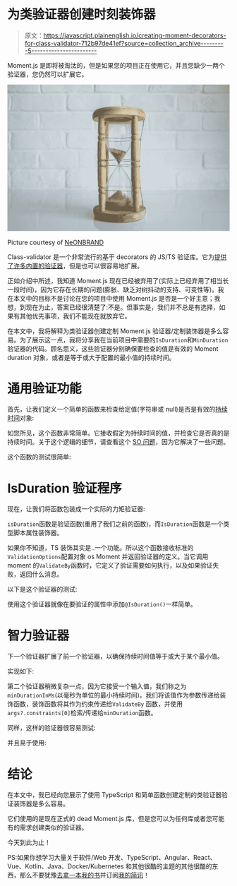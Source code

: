 # 为类验证器创建时刻装饰器

> 原文：<https://javascript.plainenglish.io/creating-moment-decorators-for-class-validator-712b97de41ef?source=collection_archive---------5----------------------->

Moment.js 是即将被淘汰的，但是如果您的项目正在使用它，并且您缺少一两个验证器，您仍然可以扩展它。

![](img/0682c86758ecc94b86828d425e2f8dcf.png)

Picture courtesy of [NeONBRAND](https://unsplash.com/@neonbrand)

Class-validator 是一个非常流行的基于 decorators 的 JS/TS 验证库。它为[提供了许多内置的验证器](https://github.com/typestack/class-validator#validation-decorators)，但是也可以很容易地扩展。

正如介绍中所述，我知道 Moment.js 现在已经被弃用了(实际上已经弃用了相当长一段时间)，因为它存在长期的问题(膨胀、缺乏对树抖动的支持、可变性等)。我在本文中的目标不是讨论在您的项目中使用 Moment.js 是否是一个好主意；我想，到现在为止，答案已经很清楚了:不是。但事实是，我们并不总是有选择，如果有其他优先事项，我们不能现在就放弃它。

在本文中，我将解释为类验证器创建定制 Moment.js 验证器/定制装饰器是多么容易。为了展示这一点，我将分享我在当前项目中需要的`IsDuration`和`MinDuration`验证器的代码。顾名思义，这些验证器分别确保要检查的值是有效的 Moment duration 对象，或者是等于或大于配置的最小值的持续时间。

# 通用验证功能

首先，让我们定义一个简单的函数来检查给定值(字符串或 null)是否是有效的[持续时间](https://momentjs.com/docs/#/durations/)对象:

如您所见，这个函数非常简单。它接收假定为持续时间的值，并检查它是否真的是持续时间。关于这个逻辑的细节，请查看这个 [SO 问题](https://stackoverflow.com/questions/38692972/how-to-validate-a-moment-js-duration)，因为它解决了一些问题。

这个函数的测试很简单:

# IsDuration 验证程序

现在，让我们将函数包装成一个实际的力矩验证器:

`isDuration`函数是验证函数(重用了我们之前的函数)，而`IsDuration`函数是一个类型脚本属性装饰器。

如果你不知道，TS 装饰其实是..一个功能。所以这个函数接收标准的`ValidationOptions`配置对象 os Moment 并返回验证器的定义。当它调用 moment 的`ValidateBy`函数时，它定义了验证需要如何执行，以及如果验证失败，返回什么消息。

以下是这个验证器的测试:

使用这个验证器就像在要验证的属性中添加`@IsDuration()`一样简单。

# 智力验证器

下一个验证器扩展了前一个验证器，以确保持续时间值等于或大于某个最小值。

实现如下:

第二个验证器稍微复杂一点，因为它接受一个输入值，我们称之为`minDurationInMs`(以毫秒为单位的最小持续时间)。我们将该值作为参数传递给装饰函数，装饰函数将其作为约束传递给`ValidateBy` 函数，并使用`args?.constraints[0]`检索/传递给`minDuration`函数。

同样，这样的验证器很容易测试:

并且易于使用:

# 结论

在本文中，我已经向您展示了使用 TypeScript 和简单函数创建定制的类验证器验证装饰器是多么容易。

它们使用的是现在正式的 dead Moment.js 库，但是您可以为任何库或者您可能有的需求创建类似的验证器。

今天到此为止！

PS:如果你想学习大量关于软件/Web 开发、TypeScript、Angular、React、Vue、Kotlin、Java、Docker/Kubernetes 和其他很酷的主题的其他很酷的东西，那么不要犹豫[去拿一本我的书](https://www.amazon.com/Learn-TypeScript-Building-Applications-understanding-ebook/dp/B081FB89BL)并订阅[我的简讯](https://mailchi.mp/fb661753d54a/developassion-newsletter)！